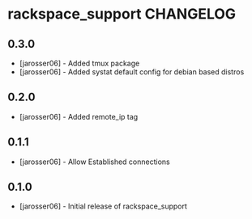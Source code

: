 rackspace_support CHANGELOG
============================

0.3.0
-----
- [jarosser06] - Added tmux package
- [jarosser06] - Added systat default config for debian based distros

0.2.0
-----
- [jarosser06] - Added remote_ip tag

0.1.1
-----
- [jarosser06] - Allow Established connections

0.1.0
-----
- [jarosser06] - Initial release of rackspace_support

